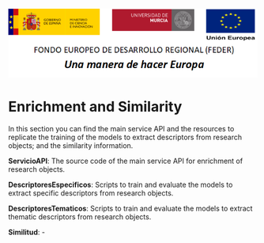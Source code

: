 ![](../../Docs/media/CabeceraDocumentosMD.png)

# Enrichment and Similarity

In this section you can find the main service API and the resources to replicate the training of the models to extract descriptors from research objects; and the similarity information.

**ServicioAPI**: The source code of the main service API for enrichment of research objects.

**DescriptoresEspecificos**: Scripts to train and evaluate the models to extract specific descriptors from research objects.

**DescriptoresTematicos**: Scripts to train and evaluate the models to extract thematic descriptors from research objects.

**Similitud**: -
